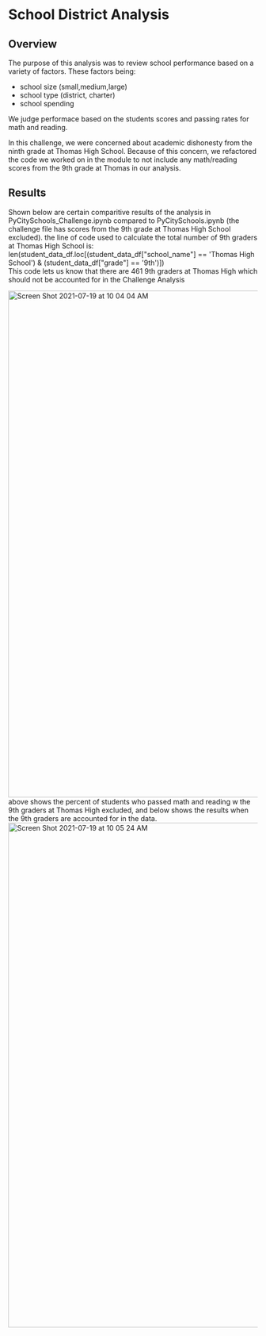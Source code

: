 # School District Analysis 
## Overview
The purpose of this analysis was to review school performance based on a variety of factors. These factors being: 
- school size (small,medium,large)
- school type (district, charter)
- school spending

We judge performace based on the students scores and passing rates for math and reading. 

In this challenge, we were concerned about academic dishonesty from the ninth grade at Thomas High School. Because of this concern, we refactored the code we worked on in the module to not include any math/reading scores from the 9th grade at Thomas in our analysis.

## Results
Shown below are certain comparitive results of the analysis in PyCitySchools_Challenge.ipynb compared to PyCitySchools.ipynb (the challenge file has scores from the 9th grade at Thomas High School excluded). 
the line of code used to calculate the total number of 9th graders at Thomas High School is: len(student_data_df.loc[(student_data_df["school_name"] == 'Thomas High School') & (student_data_df["grade"] == '9th')])  
This code lets us know that there are 461 9th graders at Thomas High which should not be accounted for in the Challenge Analysis

<img width="1022" alt="Screen Shot 2021-07-19 at 10 04 04 AM" src="https://user-images.githubusercontent.com/86446641/126172679-c47337ba-eae4-45bd-835b-02ebb006b775.png">
above shows the percent of students who passed math and reading w the 9th graders at Thomas High excluded, and below shows the results when the 9th graders are accounted for in the data.
<img width="1018" alt="Screen Shot 2021-07-19 at 10 05 24 AM" src="https://user-images.githubusercontent.com/86446641/126172895-7611ebe1-901d-45f7-9ce8-72ee2a46fcb3.png">


